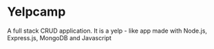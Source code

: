 # Yelpcamp

A full stack CRUD application. It is a yelp - like app made with Node.js, Express.js, MongoDB and Javascript
